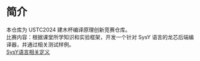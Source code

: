 # 简介

本仓库为 USTC2024 建木杯编译原理创新竞赛仓库。<br />
比赛内容：根据课堂所学知识和实验框架，开发一个针对 SysY 语言的龙芯后端编译器，并通过相关测试样例。<br />
[SysY语言相关定义]()
